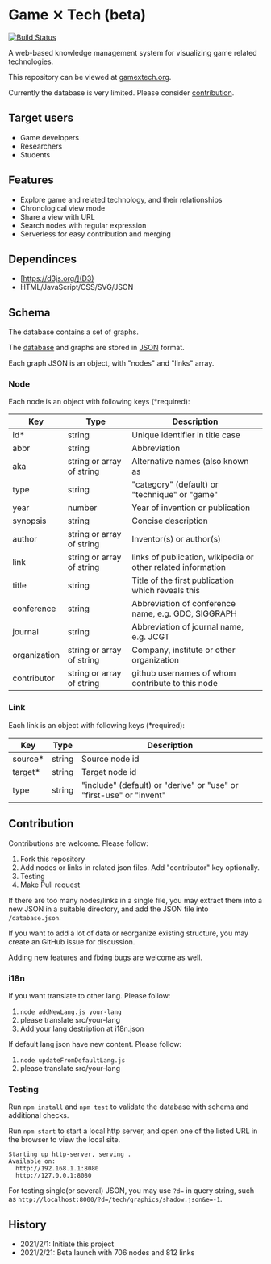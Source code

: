 # Game ⨯ Tech (beta)

[![Build Status](https://travis-ci.org/miloyip/gamextech.svg?branch=main)](https://travis-ci.org/miloyip/gamextech)

A web-based knowledge management system for visualizing game related technologies.

This repository can be viewed at [gamextech.org](http://gamextech.org/).

Currently the database is very limited. Please consider [contribution](#contribution).

## Target users

* Game developers
* Researchers
* Students

## Features

* Explore game and related technology, and their relationships
* Chronological view mode
* Share a view with URL
* Search nodes with regular expression
* Serverless for easy contribution and merging

## Dependinces

* [https://d3js.org/](D3)
* HTML/JavaScript/CSS/SVG/JSON

## Schema

The database contains a set of graphs.

The [database](database.json) and graphs are stored in [JSON](https://www.json.org/json-en.html) format.

Each graph JSON is an object, with "nodes" and "links" array.

### Node

Each node is an object with following keys (*required):

| Key         | Type                      | Description                                                  |
| ----------- | ------------------------- | ------------------------------------------------------------ |
| id*         | string                    | Unique identifier in title case                             |
| abbr        | string                    | Abbreviation                                                 |
| aka         | string or array of string | Alternative names (also known as                             |
| type        | string                    | "category" (default) or "technique" or "game"                |
| year        | number                    | Year of invention or publication                             |
| synopsis    | string                    | Concise description                                          |
| author      | string or array of string | Inventor(s) or author(s)                                     |
| link        | string or array of string | links of publication, wikipedia or other related information | 
| title       | string                    | Title of the first publication which reveals this            | 
| conference  | string                    | Abbreviation of conference name, e.g. GDC, SIGGRAPH          |
| journal     | string                    | Abbreviation of journal name, e.g. JCGT                      |
| organization| string or array of string | Company, institute or other organization                     |
| contributor | string or array of string | github usernames of whom contribute to this node             | 

### Link

Each link is an object with following keys (*required):

| Key       | Type     | Description                     |  
| --------- | -------- | ------------------------------- |  
| source*   | string   | Source node id                  |  
| target*   | string   | Target node id                  |  
| type      | string   | "include" (default) or "derive" or "use" or "first-use" or "invent" |  

## Contribution

Contributions are welcome. Please follow:

1. Fork this repository
2. Add nodes or links in related json files. Add "contributor" key optionally.
3. Testing
4. Make Pull request

If there are too many nodes/links in a single file, you may extract them into a new JSON in a suitable directory,
and add the JSON file into `/database.json`.

If you want to add a lot of data or reorganize existing structure, you may create an GitHub issue for discussion.

Adding new features and fixing bugs are welcome as well.

### i18n
If you want translate to other lang. Please follow:
1. `node addNewLang.js your-lang`
2. please translate src/your-lang 
3. Add your lang destription at i18n.json

If default lang json have new content. Please follow:
1. `node updateFromDefaultLang.js`
2. please translate src/your-lang

### Testing

Run `npm install` and `npm test` to validate the database with schema and additional checks.

Run `npm start` to start a local http server, and open one of the listed URL in the browser to view the local site.
```
Starting up http-server, serving .
Available on:
  http://192.168.1.1:8080
  http://127.0.0.1:8080
```

For testing single(or several) JSON, you may use `?d=` in query string, such as `http://localhost:8000/?d=/tech/graphics/shadow.json&e=-1`.

## History

* 2021/2/1: Initiate this project
* 2021/2/21: Beta launch with 706 nodes and 812 links
